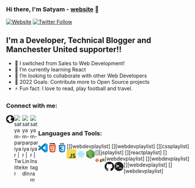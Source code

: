 ### Hi there, I'm Satyam - [website] 👋 

[![Website](https://img.shields.io/website?label=satyam-pariyar.com&style=for-the-badge&url=https%3A%2F%2Fsatyam-pariyar.com)](https://satyam-pariyar.netlify.app/)
[![Twitter Follow](https://img.shields.io/twitter/follow/codeSTACKr?color=1DA1F2&logo=twitter&style=for-the-badge)](https://twitter.com/satyamP_js)

## I'm a Developer, Technical Blogger and Manchester United supporter!!

- 🔭 I switched from Sales to Web Development!
- 🌱 I’m currently learning React
- 👯 I’m looking to collaborate with other Web Developers
- 🥅 2022 Goals: Contribute more to Open Source projects
- ⚡ Fun fact: I love to read, play football and travel.

### Connect with me:

[<img align="left" alt="satyam-pariyar.com" width="22px" src="https://raw.githubusercontent.com/iconic/open-iconic/master/svg/globe.svg" />][website]
[<img align="left" alt="satyam-pariyar | Twitter" width="22px" src="https://cdn.jsdelivr.net/npm/simple-icons@v3/icons/twitter.svg" />][twitter]
[<img align="left" alt="satyam-pariyar | LinkedIn" width="22px" src="https://cdn.jsdelivr.net/npm/simple-icons@v3/icons/linkedin.svg" />][linkedin]
[<img align="left" alt="satyam-pariyar | Instagram" width="22px" src="https://cdn.jsdelivr.net/npm/simple-icons@v3/icons/instagram.svg" />][instagram]

<br />

### Languages and Tools:

[<img align="left" alt="Visual Studio Code" width="26px" src="https://raw.githubusercontent.com/github/explore/80688e429a7d4ef2fca1e82350fe8e3517d3494d/topics/visual-studio-code/visual-studio-code.png" />][webdevplaylist]
[<img align="left" alt="HTML5" width="26px" src="https://raw.githubusercontent.com/github/explore/80688e429a7d4ef2fca1e82350fe8e3517d3494d/topics/html/html.png" />][webdevplaylist]
[<img align="left" alt="CSS3" width="26px" src="https://raw.githubusercontent.com/github/explore/80688e429a7d4ef2fca1e82350fe8e3517d3494d/topics/css/css.png" />][cssplaylist]
[<img align="left" alt="JavaScript" width="26px" src="https://raw.githubusercontent.com/github/explore/80688e429a7d4ef2fca1e82350fe8e3517d3494d/topics/javascript/javascript.png" />][jsplaylist]
[<img align="left" alt="React" width="26px" src="https://raw.githubusercontent.com/github/explore/80688e429a7d4ef2fca1e82350fe8e3517d3494d/topics/react/react.png" />][reactplaylist]
[<img align="left" alt="Node.js" width="26px" src="https://raw.githubusercontent.com/github/explore/80688e429a7d4ef2fca1e82350fe8e3517d3494d/topics/nodejs/nodejs.png" />][webdevplaylist]
[<img align="left" alt="Git" width="26px" src="https://raw.githubusercontent.com/github/explore/80688e429a7d4ef2fca1e82350fe8e3517d3494d/topics/git/git.png" />][webdevplaylist]
[<img align="left" alt="GitHub" width="26px" src="https://raw.githubusercontent.com/github/explore/78df643247d429f6cc873026c0622819ad797942/topics/github/github.png" />][webdevplaylist]
[<img align="left" alt="Terminal" width="26px" src="https://raw.githubusercontent.com/github/explore/80688e429a7d4ef2fca1e82350fe8e3517d3494d/topics/terminal/terminal.png" />][webdevplaylist]

<br />
<br />


[website]: https://satyam-pariyar.netlify.app/
[twitter]: https://twitter.com/satyamP_js
[instagram]: https://www.instagram.com/_satyam_p__/
[linkedin]: https://www.linkedin.com/in/satyam-pariyar-761901195/